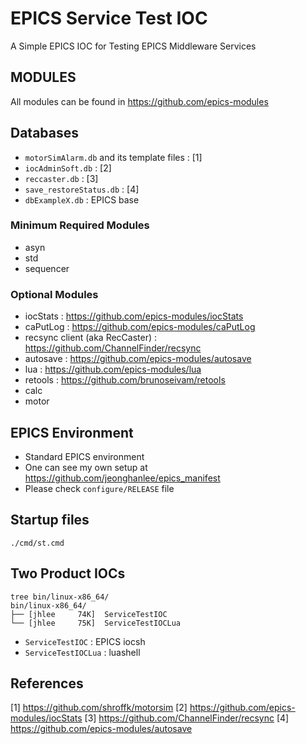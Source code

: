 EPICS Service Test IOC
===
A Simple EPICS IOC for Testing EPICS Middleware Services

## MODULES
All modules can be found in https://github.com/epics-modules


## Databases
* `motorSimAlarm.db` and its template files : [1]
* `iocAdminSoft.db` : [2]
* `reccaster.db` : [3]
* `save_restoreStatus.db` : [4]
* `dbExampleX.db` : EPICS base


### Minimum Required Modules
* asyn
* std
* sequencer


### Optional Modules

* iocStats : https://github.com/epics-modules/iocStats
* caPutLog : https://github.com/epics-modules/caPutLog
* recsync client (aka RecCaster) : https://github.com/ChannelFinder/recsync
* autosave : https://github.com/epics-modules/autosave
* lua : https://github.com/epics-modules/lua
* retools : https://github.com/brunoseivam/retools
* calc
* motor


## EPICS Environment
* Standard EPICS environment
* One can see my own setup at https://github.com/jeonghanlee/epics_manifest
* Please check `configure/RELEASE` file


## Startup files


```
./cmd/st.cmd
```


## Two Product IOCs

```
tree bin/linux-x86_64/
bin/linux-x86_64/
├── [jhlee     74K]  ServiceTestIOC
└── [jhlee     75K]  ServiceTestIOCLua

```

* `ServiceTestIOC` : EPICS iocsh
* `ServiceTestIOCLua` : luashell


## References 
[1] https://github.com/shroffk/motorsim
[2] https://github.com/epics-modules/iocStats
[3] https://github.com/ChannelFinder/recsync
[4] https://github.com/epics-modules/autosave
